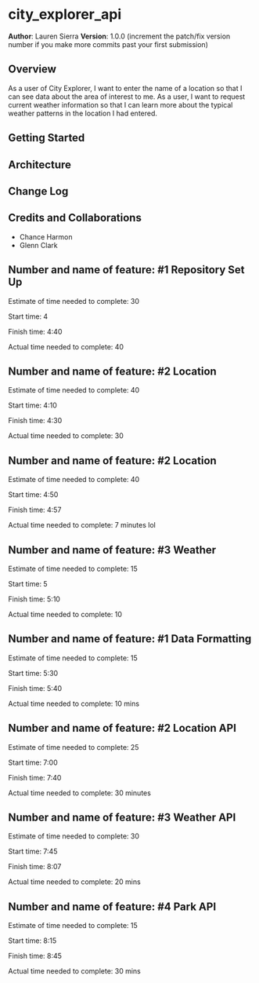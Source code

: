 # city_explorer_api

**Author**: Lauren Sierra
**Version**: 1.0.0 (increment the patch/fix version number if you make more commits past your first submission)

## Overview
As a user of City Explorer, I want to enter the name of a location so that I can see data about the area of interest to me.
As a user, I want to request current weather information so that I can learn more about the typical weather patterns in the location I had entered.

## Getting Started
<!-- What are the steps that a user must take in order to build this app on their own machine and get it running? -->

## Architecture
<!-- Provide a detailed description of the application design. What technologies (languages, libraries, etc) you're using, and any other relevant design information. -->

## Change Log
<!-- Use this area to document the iterative changes made to your application as each feature is successfully implemented. Use time stamps. Here's an examples:

01-01-2001 4:59pm - Application now has a fully-functional express server, with a GET route for the location resource. -->

## Credits and Collaborations

- Chance Harmon
- Glenn Clark


## Number and name of feature: #1 Repository Set Up

Estimate of time needed to complete: 30

Start time: 4


Finish time: 4:40

Actual time needed to complete: 40

## Number and name of feature: #2 Location

Estimate of time needed to complete: 40

Start time: 4:10


Finish time: 4:30

Actual time needed to complete: 30

## Number and name of feature: #2 Location

Estimate of time needed to complete: 40

Start time: 4:50


Finish time: 4:57

Actual time needed to complete: 7 minutes lol

## Number and name of feature: #3 Weather

Estimate of time needed to complete: 15

Start time: 5


Finish time: 5:10

Actual time needed to complete: 10

## Number and name of feature: #1 Data Formatting

Estimate of time needed to complete: 15

Start time: 5:30


Finish time: 5:40

Actual time needed to complete: 10 mins

## Number and name of feature: #2 Location API

Estimate of time needed to complete: 25

Start time: 7:00


Finish time: 7:40

Actual time needed to complete: 30 minutes

## Number and name of feature: #3 Weather API

Estimate of time needed to complete: 30

Start time: 7:45


Finish time: 8:07

Actual time needed to complete: 20 mins

## Number and name of feature: #4 Park API

Estimate of time needed to complete: 15

Start time: 8:15


Finish time: 8:45

Actual time needed to complete: 30 mins
